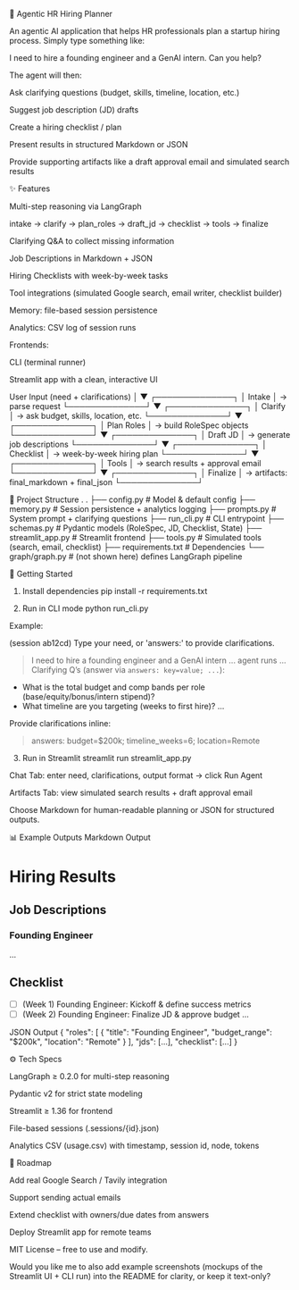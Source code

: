 🧭 Agentic HR Hiring Planner

An agentic AI application that helps HR professionals plan a startup hiring process.
Simply type something like:

I need to hire a founding engineer and a GenAI intern. Can you help?


The agent will then:

Ask clarifying questions (budget, skills, timeline, location, etc.)

Suggest job description (JD) drafts

Create a hiring checklist / plan

Present results in structured Markdown or JSON

Provide supporting artifacts like a draft approval email and simulated search results

✨ Features

Multi-step reasoning via LangGraph

intake → clarify → plan_roles → draft_jd → checklist → tools → finalize

Clarifying Q&A to collect missing information

Job Descriptions in Markdown + JSON

Hiring Checklists with week-by-week tasks

Tool integrations (simulated Google search, email writer, checklist builder)

Memory: file-based session persistence

Analytics: CSV log of session runs

Frontends:

CLI (terminal runner)

Streamlit app with a clean, interactive UI

User Input (need + clarifications)
        │
        ▼
 ┌──────────────┐
 │   Intake     │   → parse request
 └──────────────┘
        ▼
 ┌──────────────┐
 │  Clarify     │   → ask budget, skills, location, etc.
 └──────────────┘
        ▼
 ┌──────────────┐
 │  Plan Roles  │   → build RoleSpec objects
 └──────────────┘
        ▼
 ┌──────────────┐
 │  Draft JD    │   → generate job descriptions
 └──────────────┘
        ▼
 ┌──────────────┐
 │  Checklist   │   → week-by-week hiring plan
 └──────────────┘
        ▼
 ┌──────────────┐
 │   Tools      │   → search results + approval email
 └──────────────┘
        ▼
 ┌──────────────┐
 │  Finalize    │   → artifacts: final_markdown + final_json
 └──────────────┘


📂 Project Structure
.
.
├── config.py          # Model & default config
├── memory.py          # Session persistence + analytics logging
├── prompts.py         # System prompt + clarifying questions
├── run_cli.py         # CLI entrypoint
├── schemas.py         # Pydantic models (RoleSpec, JD, Checklist, State)
├── streamlit_app.py   # Streamlit frontend
├── tools.py           # Simulated tools (search, email, checklist)
├── requirements.txt   # Dependencies
└── graph/graph.py     # (not shown here) defines LangGraph pipeline


🚀 Getting Started
1. Install dependencies
pip install -r requirements.txt

2. Run in CLI mode
python run_cli.py


Example:

(session ab12cd) Type your need, or 'answers:' to provide clarifications.
> I need to hire a founding engineer and a GenAI intern
... agent runs ...
Clarifying Q’s (answer via `answers: key=value; ...`):
- What is the total budget and comp bands per role (base/equity/bonus/intern stipend)?
- What timeline are you targeting (weeks to first hire)?
...


Provide clarifications inline:

> answers: budget=$200k; timeline_weeks=6; location=Remote

3. Run in Streamlit
streamlit run streamlit_app.py


Chat Tab: enter need, clarifications, output format → click Run Agent

Artifacts Tab: view simulated search results + draft approval email

Choose Markdown for human-readable planning or JSON for structured outputs.

📊 Example Outputs
Markdown Output
# Hiring Results

## Job Descriptions
### Founding Engineer
...

## Checklist
- [ ] (Week 1) Founding Engineer: Kickoff & define success metrics
- [ ] (Week 2) Founding Engineer: Finalize JD & approve budget
...

JSON Output
{
  "roles": [
    {
      "title": "Founding Engineer",
      "budget_range": "$200k",
      "location": "Remote"
    }
  ],
  "jds": [...],
  "checklist": [...]
}

⚙️ Tech Specs

LangGraph ≥ 0.2.0 for multi-step reasoning

Pydantic v2 for strict state modeling

Streamlit ≥ 1.36 for frontend

File-based sessions (.sessions/{id}.json)

Analytics CSV (usage.csv) with timestamp, session id, node, tokens

🔮 Roadmap

 Add real Google Search / Tavily integration

 Support sending actual emails

 Extend checklist with owners/due dates from answers

 Deploy Streamlit app for remote teams



MIT License – free to use and modify.

Would you like me to also add example screenshots (mockups of the Streamlit UI + CLI run) into the README for clarity, or keep it text-only?
